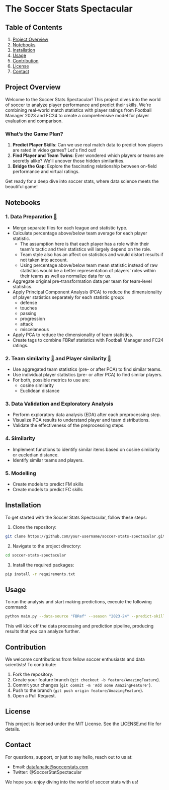 # The Soccer Stats Spectacular

## Table of Contents
1. [Project Overview](#project-overview)
2. [Notebooks](#notebooks)
3. [Installation](#installation)
4. [Usage](#usage)
5. [Contribution](#contribution)
6. [License](#license)
7. [Contact](#contact)

## Project Overview

Welcome to the Soccer Stats Spectacular! This project dives into the world of soccer to analyze player performance and predict their skills. We're combining real-world match statistics with player ratings from Football Manager 2023 and FC24 to create a comprehensive model for player evaluation and comparison.

### What’s the Game Plan?
1. **Predict Player Skills**: Can we use real match data to predict how players are rated in video games? Let's find out!
2. **Find Player and Team Twins**: Ever wondered which players or teams are secretly alike? We'll uncover those hidden similarities.
3. **Bridge the Gap**: Explore the fascinating relationship between on-field performance and virtual ratings.

Get ready for a deep dive into soccer stats, where data science meets the beautiful game!

## Notebooks

### 1. Data Preparation [📓](notebooks/01_data_preparation.ipynb)
- Merge separate files for each league and statistic type.
- Calculate percentage above/below team average for each player statistic.
    - The assumption here is that each player has a role within their team's tactic and their statistics will largely depend on the role.
    - Team style also has an affect on statistics and would distort results if not taken into account.
    - Using percentage above/below team mean statistic instead of raw statistics would be a better representation of players' roles within their teams as well as normalize data for us.
- Aggregate original pre-transformation data per team for team-level statistics.
- Apply Principal Component Analysis (PCA) to reduce the dimensionality of player statistics separately for each statistic group:
    - defense
    - touches
    - passing
    - progression
    - attack
    - miscelaneous
- Apply PCA to reduce the dimensionality of team statistics.
- Create tags to combine FBRef statistics with Football Manager and FC24 ratings.

### 2. Team similarity [📓](notebooks/02_team_similarity.ipynb) and Player similarity [📓](notebooks/03_player_similarity.ipynb)
- Use aggregated team statistics (pre- or after PCA) to find similar teams.
- Use individual player statistics (pre- or after PCA) to find similar players.
- For both, possible metrics to use are:
    - cosine similarity
    - Euclidean distance

### 3. Data Validation and Exploratory Analysis
- Perform exploratory data analysis (EDA) after each preprocessing step.
- Visualize PCA results to understand player and team distributions.
- Validate the effectiveness of the preprocessing steps.

### 4. Similarity
- Implement functions to identify similar items based on cosine similarity or eucledian distance.
- Identify similar teams and players.

### 5. Modelling
- Create models to predict FM skills
- Create models to predict FC skills

## Installation
To get started with the Soccer Stats Spectacular, follow these steps:
1. Clone the repository:
```bash
git clone https://github.com/your-username/soccer-stats-spectacular.git
```
2. Navigate to the project directory:
```bash
cd soccer-stats-spectacular
```
3. Install the required packages:
```bash
pip install -r requirements.txt
```

## Usage
To run the analysis and start making predictions, execute the following command:
```bash
python main.py --data-source "FBRef" --season "2023-24" --predict-skills
```
This will kick off the data processing and prediction pipeline, producing results that you can analyze further.

## Contribution
We welcome contributions from fellow soccer enthusiasts and data scientists! To contribute:
1. Fork the repository.
2. Create your feature branch (`git checkout -b feature/AmazingFeature`).
3. Commit your changes (`git commit -m 'Add some AmazingFeature'`).
4. Push to the branch (`git push origin feature/AmazingFeature`).
5. Open a Pull Request.

## License
This project is licensed under the MIT License. See the LICENSE.md file for details.

## Contact
For questions, support, or just to say hello, reach out to us at:
- Email: datafanatic@soccerstats.com
- Twitter: @SoccerStatSpectacular

We hope you enjoy diving into the world of soccer stats with us!